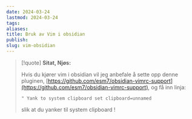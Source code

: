 ```yaml
---
date: 2024-03-24
lastmod: 2024-03-24
tags: 
aliases: 
title: Bruk av Vim i obsidian
publish: 
slug: vim-obsidian
---
```


> [!quote] **Sitat, Njøs:**
> 
> Hvis du kjører vim i obsidian vil jeg anbefale å sette opp denne pluginen, [https://github.com/esm7/obsidian-vimrc-support](https://github.com/esm7/obsidian-vimrc-support), og få inn linja:
> 
> `" Yank to system clipboard set clipboard=unnamed`
> 
> slik at du yanker til system clipboard !

